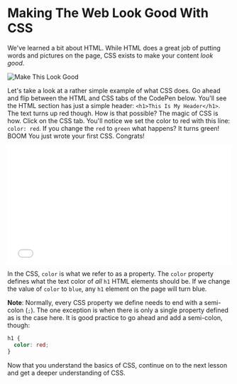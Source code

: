 # Making The Web Look Good With CSS

We've learned a bit about HTML. While HTML does a great job of putting words and pictures on the page, CSS exists to make your content _look good_. 

![Make This Look Good](https://web-dev-readme-photos.s3.amazonaws.com/js/make-this-look-good.gif)

Let's take a look at a rather simple example of what CSS does. Go ahead and flip between the HTML and CSS tabs of the CodePen below. You'll see the HTML section has just a simple header: `<h1>This Is My Header</h1>`. The text turns up red though. How is that possible? The magic of CSS is how. Click on the CSS tab. You'll notice we set the color to red with this line: `color: red`. If you change the `red` to `green` what happens? It turns green! BOOM You just wrote your first CSS. Congrats!

<iframe height='265' scrolling='no' title='EWozNm' src='//codepen.io/joemburgess/embed/EWozNm/?height=265&theme-id=0&default-tab=html,result&embed-version=2&editable=true' frameborder='no' allowtransparency='true' allowfullscreen='true' style='width: 100%;'>See the Pen <a href='http://codepen.io/joemburgess/pen/EWozNm/'>EWozNm</a> by Joe Burgess (<a href='http://codepen.io/joemburgess'>@joemburgess</a>) on <a href='http://codepen.io'>CodePen</a>.
</iframe>

In the CSS, `color` is what we refer to as a property. The `color` property defines what the text color of *all* `h1` HTML elements should be. If we change the value of `color` to `blue`, any `h1` element on the page will turn blue.

**Note**: Normally, every CSS property we define needs to end with a semi-colon (`;`). The one exception is when there is only a single property defined as is the case here. It is good practice to go ahead and add a semi-colon, though: 

```css
h1 {
  color: red;
}
```

Now that you understand the basics of CSS, continue on to the next lesson and get a deeper understanding of CSS.
